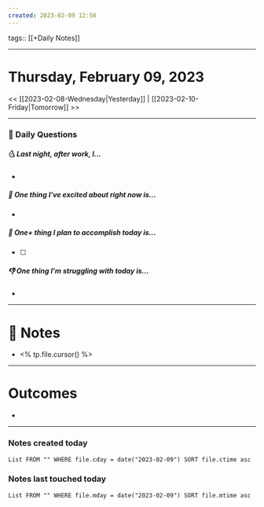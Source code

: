 ```yaml
---
created: 2023-02-09 12:58
---
```

tags:: [[+Daily Notes]]

---

# Thursday, February 09, 2023
	
<< [[2023-02-08-Wednesday|Yesterday]] | [[2023-02-10-Friday|Tomorrow]] >>

---
### 📅 Daily Questions
##### 🌜 Last night, after work, I...
- 

##### 🙌 One thing I've excited about right now is...
- 

##### 🚀 One+ thing I plan to accomplish today is...
- [ ] 

##### 👎 One thing I'm struggling with today is...
- 

---
# 📝 Notes
- <% tp.file.cursor() %>

---
# Outcomes
- 

---
### Notes created today
```dataview
List FROM "" WHERE file.cday = date("2023-02-09") SORT file.ctime asc
```

### Notes last touched today
```dataview
List FROM "" WHERE file.mday = date("2023-02-09") SORT file.mtime asc
```